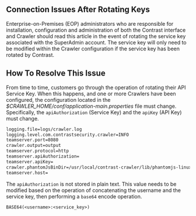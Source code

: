 <!--
title: "Configure Crawler to Connect to Contrast After Rotating Service Keys"
description: "Configure Crawler to Connect to Contrast After Rotating Service Keys."
tags: "troubleshoot authentication crawler configuration API Base64 phantomJS"
-->

## Connection Issues After Rotating Keys

Enterprise-on-Premises (EOP) administrators who are responsible for installation, configuration and administration of both the Contrast interface and Crawler should read this article in the event of rotating the service key associated with the SuperAdmin account. The service key will only need to be modified within the Crawler configuration if the service key has been rotated by Contrast.

## How To Resolve This Issue

From time to time, customers go through the operation of rotating their API Service Key. When this happens, and one or more Crawlers have been configured, the configuration located in the *$CRAWLER_HOME/conf/application-main.properties* file must change. Specifically, the `apiAuthorization` (Service Key) and the `apiKey` (API Key) must change.

```bash
logging.file=logs/crawler.log
logging.level.com.contrastsecurity.crawler=INFO
teamserver.port=8080
crawler.output=output
teamserver.protocol=http
teamserver.apiAuthorization=
teamserver.apiKey=
crawler.phantomJsBinDir=/usr/local/contrast-crawler/lib/phantomjs-linux/bin/phantomjs
teamserver.host=
```

The `apiAuthorization` is not stored in plain text. This value needs to be modified based on the operation of concatenating the username and the service key, then performing a `base64` encode operation.

```
BASE64(<username>:<service_key>)
```

 
